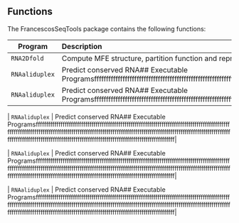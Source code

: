 ## Functions

The FrancescosSeqTools package contains the following functions:

| Program         | Description                                                                                                               |
| --------------- | :-------------------------------------------------------------------------------------------------------------------------|
| `RNA2Dfold`     | Compute MFE structure, partition function and representative sample structures of k,l neighborhoods                       |
| `RNAaliduplex`  | Predict conserved RNA## Executable Programsfffffffffffffffffffffffffffffffffffffffffffffffffffffffffffffffffffffffffffffffffffffffffffffffffffffffffffffffffffffffffffffffffffffffffffffffffffffffffffffffffffffffffffffffffffffffffffffffffffffffffffffffffffffffffffffffffffffffffffffffffffffffffffffffffffffffffffffffffffffffffff|
| `RNAaliduplex`  | Predict conserved RNA## Executable Programsfffffffffffffffffffffffffffffffffffffffffffffffffffffffffffffffffffffffffffffffffffffffffffffffffffffffffffffffffffffffffffffffffffffffffffffffffffffffffffffffffffffffffffffffffffffffffffffffffffffffffffffffffffffffffffffffffffffffffffffffffffffffffffffffffffffffffffffffffffffffffff|

| `RNAaliduplex`  | Predict conserved RNA## Executable Programsfffffffffffffffffffffffffffffffffffffffffffffffffffffffffffffffffffffffffffffffffffffffffffffffffffffffffffffffffffffffffffffffffffffffffffffffffffffffffffffffffffffffffffffffffffffffffffffffffffffffffffffffffffffffffffffffffffffffffffffffffffffffffffffffffffffffffffffffffffffffffff|

| `RNAaliduplex`  | Predict conserved RNA## Executable Programsfffffffffffffffffffffffffffffffffffffffffffffffffffffffffffffffffffffffffffffffffffffffffffffffffffffffffffffffffffffffffffffffffffffffffffffffffffffffffffffffffffffffffffffffffffffffffffffffffffffffffffffffffffffffffffffffffffffffffffffffffffffffffffffffffffffffffffffffffffffffffff|

| `RNAaliduplex`  | Predict conserved RNA## Executable Programsfffffffffffffffffffffffffffffffffffffffffffffffffffffffffffffffffffffffffffffffffffffffffffffffffffffffffffffffffffffffffffffffffffffffffffffffffffffffffffffffffffffffffffffffffffffffffffffffffffffffffffffffffffffffffffffffffffffffffffffffffffffffffffffffffffffffffffffffffffffffffff|



